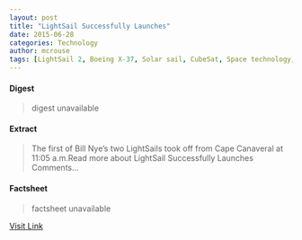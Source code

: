 ```yaml
---
layout: post
title: "LightSail Successfully Launches"
date: 2015-06-28
categories: Technology
author: mcrouse
tags: [LightSail 2, Boeing X-37, Solar sail, CubeSat, Space technology, Spaceflight, Outer space, Spacecraft, Astronautics, Flight, Spaceflight technologies, Aerospace engineering, Aerospace, Space exploration, NASA]
---
```



#### Digest
>digest unavailable

#### Extract
>The first of Bill Nye’s two LightSails took off from Cape Canaveral at 11:05 a.m.Read more about LightSail Successfully Launches Comments...

#### Factsheet
>factsheet unavailable

[Visit Link](http://www.pddnet.com/news/2015/05/lightsail-successfully-launches)


